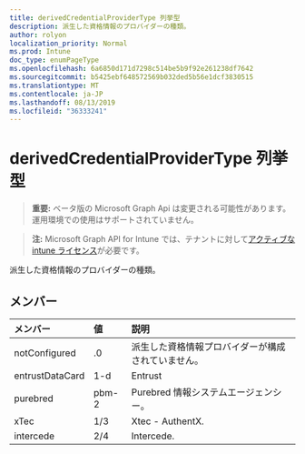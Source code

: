 ```yaml
---
title: derivedCredentialProviderType 列挙型
description: 派生した資格情報のプロバイダーの種類。
author: rolyon
localization_priority: Normal
ms.prod: Intune
doc_type: enumPageType
ms.openlocfilehash: 6a6850d171d7298c514be5b9f92e261238df7642
ms.sourcegitcommit: b5425ebf648572569b032ded5b56e1dcf3830515
ms.translationtype: MT
ms.contentlocale: ja-JP
ms.lasthandoff: 08/13/2019
ms.locfileid: "36333241"
---
```

# <a name="derivedcredentialprovidertype-enum-type"></a>derivedCredentialProviderType 列挙型

> **重要:** ベータ版の Microsoft Graph Api は変更される可能性があります。運用環境での使用はサポートされていません。

> **注:** Microsoft Graph API for Intune では、テナントに対して[アクティブな intune ライセンス](https://go.microsoft.com/fwlink/?linkid=839381)が必要です。

派生した資格情報のプロバイダーの種類。

## <a name="members"></a>メンバー
|メンバー|値|説明|
|:---|:---|:---|
|notConfigured|.0|派生した資格情報プロバイダーが構成されていません。|
|entrustDataCard|1-d|Entrust|
|purebred|pbm-2|Purebred 情報システムエージェンシー。|
|xTec|1/3|Xtec - AuthentX.|
|intercede|2/4|Intercede.|



